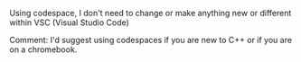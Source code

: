 Using codespace, I don't need to change or make anything new or different within VSC (Visual Studio Code)

Comment: I'd suggest using codespaces if you are new to C++ or if you are on a chromebook.
